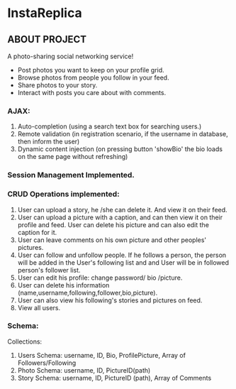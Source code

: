 # InstaReplica


## ABOUT PROJECT
A photo-sharing social networking service!
* Post photos you want to keep on your profile grid. 
* Browse photos from people you follow in your feed. 
* Share photos to your story. 
* Interact with posts you care about with comments.

### AJAX: 
1) Auto-completion (using a search text box for searching users.)
2) Remote validation (in registration scenario, if the username in database, then inform the user)
3) Dynamic content injection (on pressing button 'showBio' the bio loads on the same page without refreshing)

### Session Management Implemented.

### CRUD Operations implemented:
1) User can upload a story, he /she can delete it. And view it on their feed. 
2) User can upload a picture with a caption, and can then view it on their profile and feed. User can delete his picture and can also edit the caption for it.
3) User can leave comments on his own picture and other peoples' pictures.
4) User can follow and unfollow people. If he follows a person, the person will be added in the User's following list and and User will be in followed person's follower list.
5) User can edit his profile: change password/ bio /picture. 
6) User can delete his information (name,username,following,follower,bio,picture).
7) User can also view his following's stories and pictures on feed.
8) View all users.

### Schema:

Collections:
1) Users Schema: username, ID, Bio, ProfilePicture, Array of Followers/Following
2) Photo Schema: username, ID, PictureID(path)
3) Story Schema: username, ID, PictureID (path), Array of Comments
